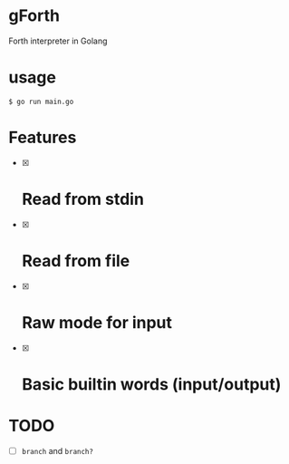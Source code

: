 # gForth
Forth interpreter in Golang
# usage
```
$ go run main.go
```
# Features
- [x] # Read from stdin
- [x] # Read from file
- [x] # Raw mode for input
- [x] # Basic builtin words (input/output)
# TODO
- [ ] `branch` and `branch?`
